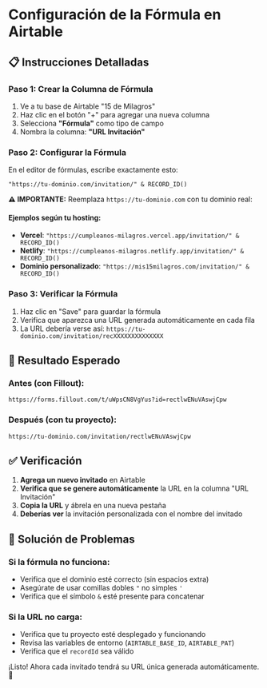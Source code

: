 # Configuración de la Fórmula en Airtable

## 📋 Instrucciones Detalladas

### Paso 1: Crear la Columna de Fórmula
1. Ve a tu base de Airtable "15 de Milagros"
2. Haz clic en el botón "+" para agregar una nueva columna
3. Selecciona **"Fórmula"** como tipo de campo
4. Nombra la columna: **"URL Invitación"**

### Paso 2: Configurar la Fórmula
En el editor de fórmulas, escribe exactamente esto:

```
"https://tu-dominio.com/invitation/" & RECORD_ID()
```

**⚠️ IMPORTANTE:** Reemplaza `https://tu-dominio.com` con tu dominio real:

#### Ejemplos según tu hosting:
- **Vercel**: `"https://cumpleanos-milagros.vercel.app/invitation/" & RECORD_ID()`
- **Netlify**: `"https://cumpleanos-milagros.netlify.app/invitation/" & RECORD_ID()`
- **Dominio personalizado**: `"https://mis15milagros.com/invitation/" & RECORD_ID()`

### Paso 3: Verificar la Fórmula
1. Haz clic en "Save" para guardar la fórmula
2. Verifica que aparezca una URL generada automáticamente en cada fila
3. La URL debería verse así: `https://tu-dominio.com/invitation/recXXXXXXXXXXXXXX`

## 🎯 Resultado Esperado

### Antes (con Fillout):
```
https://forms.fillout.com/t/uWpsCN8VgYus?id=rectlwENuVAswjCpw
```

### Después (con tu proyecto):
```
https://tu-dominio.com/invitation/rectlwENuVAswjCpw
```

## ✅ Verificación

1. **Agrega un nuevo invitado** en Airtable
2. **Verifica que se genere automáticamente** la URL en la columna "URL Invitación"
3. **Copia la URL** y ábrela en una nueva pestaña
4. **Deberías ver** la invitación personalizada con el nombre del invitado

## 🔧 Solución de Problemas

### Si la fórmula no funciona:
- Verifica que el dominio esté correcto (sin espacios extra)
- Asegúrate de usar comillas dobles `"` no simples `'`
- Verifica que el símbolo `&` esté presente para concatenar

### Si la URL no carga:
- Verifica que tu proyecto esté desplegado y funcionando
- Revisa las variables de entorno (`AIRTABLE_BASE_ID`, `AIRTABLE_PAT`)
- Verifica que el `recordId` sea válido

¡Listo! Ahora cada invitado tendrá su URL única generada automáticamente. 🎉
